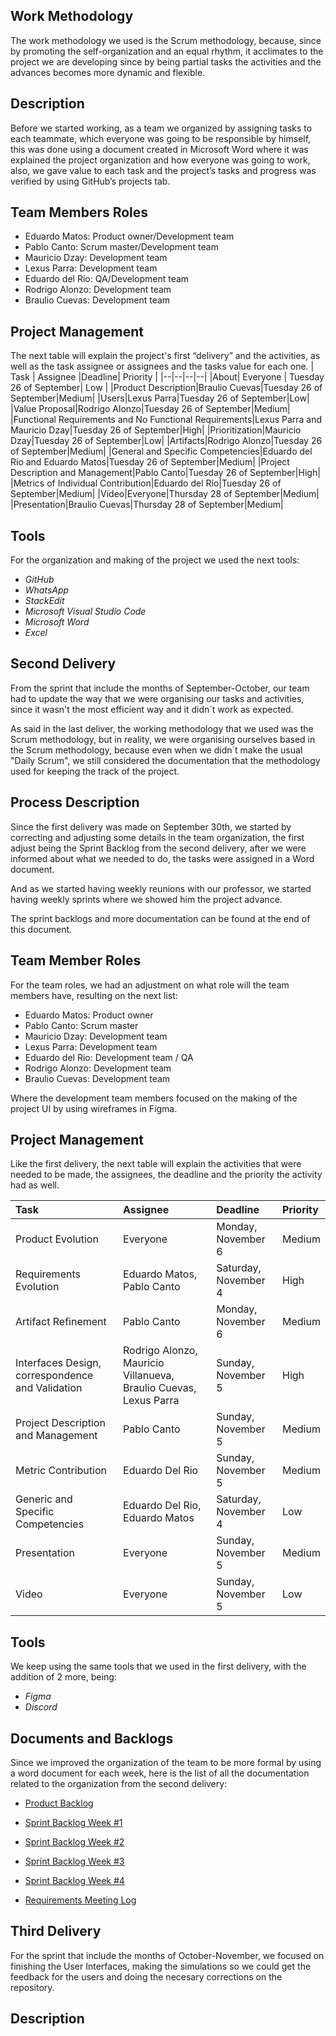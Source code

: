 ## Work Methodology

The work methodology we used is the Scrum methodology, because, since by promoting the self-organization and an equal rhythm, it acclimates to the project we are developing since by being partial tasks the activities and the advances becomes more dynamic and flexible.

## Description

Before we started working, as a team we organized by assigning tasks to each teammate, which everyone was going to be responsible by himself, this was done using a document created in Microsoft Word where it was explained the project organization and how everyone was going to work, also, we gave value to each task and the project’s tasks and progress was verified by using GitHub’s projects tab.

## Team Members Roles

 - Eduardo Matos: Product owner/Development team
 - Pablo Canto: Scrum master/Development team
 - Mauricio Dzay: Development team
 - Lexus Parra: Development team
 - Eduardo del Río: QA/Development team
 - Rodrigo Alonzo: Development team
 - Braulio Cuevas: Development team


## Project Management
The next table will explain the project's first “delivery” and the activities, as well as the task assignee or assignees and the tasks value for each one.
| Task | Assignee |Deadline| Priority |
|--|--|--|--|
|About| Everyone | Tuesday 26 of September| Low |
|Product Description|Braulio Cuevas|Tuesday 26 of September|Medium|
|Users|Lexus Parra|Tuesday 26 of September|Low|
|Value Proposal|Rodrigo Alonzo|Tuesday 26 of September|Medium|
|Functional Requirements and No Functional Requirements|Lexus Parra and Mauricio Dzay|Tuesday 26 of September|High|
|Prioritization|Mauricio Dzay|Tuesday 26 of September|Low|
|Artifacts|Rodrigo Alonzo|Tuesday 26 of September|Medium|
|General and Specific Competencies|Eduardo del Río and Eduardo Matos|Tuesday 26 of September|Medium|
|Project Description and Management|Pablo Canto|Tuesday 26 of September|High|
|Metrics of Individual Contribution|Eduardo del Río|Tuesday 26 of September|Medium|
|Video|Everyone|Thursday 28 of September|Medium|
|Presentation|Braulio Cuevas|Thursday 28 of September|Medium|


## Tools
For the organization and making of the project we used the next tools:
 - *GitHub*
 - *WhatsApp*
 - *StackEdit*
 - *Microsoft Visual Studio Code*
 - *Microsoft Word*
 - *Excel*

 ## Second Delivery
 From the sprint that include the months of September-October, our team had to update the way that we were organising our tasks and activities, since it wasn't the most efficient way and it didn´t work as expected.

 As said in the last deliver, the working methodology that we used was the Scrum methodology, but in reality, we were organising ourselves based in the Scrum methodology, because even when we didn´t make the usual "Daily Scrum", we still considered the documentation that the methodology used for keeping the track of the project.

 ## Process Description
 Since the first delivery was made on September 30th, we started by correcting and adjusting some details in the team organization, the first adjust being the Sprint Backlog from the second delivery, after we were informed about what we needed to do, the tasks were assigned in a Word document.

 And as we started having weekly reunions with our professor, we started having weekly sprints where we showed him the project advance.

 The sprint backlogs and more documentation can be found at the end of this document.

## Team Member Roles
 For the team roles, we had an adjustment on what role will the team members have, resulting on the next list:

 - Eduardo Matos: Product owner
 - Pablo Canto: Scrum master
 - Mauricio Dzay: Development team
 - Lexus Parra: Development team
 - Eduardo del Río: Development team / QA
 - Rodrigo Alonzo: Development team
 - Braulio Cuevas: Development team

Where the development team members focused on the making of the project UI by using wireframes in Figma.

## Project Management
Like the first delivery, the next table will explain the activities that were needed to be made, the assignees, the deadline and the priority the activity had as well.

|Task|Assignee|Deadline|Priority|
| :- | :- | :- | :- |
|Product Evolution|Everyone|Monday, November 6|Medium|
|Requirements Evolution|Eduardo Matos, Pablo Canto|Saturday, November 4|High|
|Artifact Refinement |Pablo Canto|Monday, November 6|Medium|
|Interfaces Design, correspondence and Validation |Rodrigo Alonzo, Mauricio Villanueva, Braulio Cuevas, Lexus Parra|Sunday, November 5|High|
|Project Description and Management|Pablo Canto|Sunday, November 5|Medium|
|Metric Contribution|Eduardo Del Rio|Sunday, November 5|Medium|
|Generic and Specific Competencies|Eduardo Del Rio, Eduardo Matos|Saturday, November 4|Low|
|Presentation |Everyone|Sunday, November 5|Medium|
|Video|Everyone|Sunday, November 5|Low|

## Tools
We keep using the same tools that we used in the first delivery, with the addition of 2 more, being:
 - *Figma*
 - *Discord*

## Documents and Backlogs

Since we improved the organization of the team to be more formal by using a word document for each week, here is the list of all the documentation related to the organization from the second delivery:

 - [Product Backlog](https://alumnosuady-my.sharepoint.com/:w:/g/personal/a20201678_alumnos_uady_mx/EWEwDBzRqb9Igm21H0HRjpABLZf9iXeZelMFbhAQ2iR1FA?e=W7FatE)

 - [Sprint Backlog Week #1](https://alumnosuady-my.sharepoint.com/:w:/g/personal/a20201678_alumnos_uady_mx/EeydQehjC7ZEoMnNwNd5p3ABZYc8VtqiEd6WYrpLzOgctw?e=IjQkMZ)

 - [Sprint Backlog Week #2](https://alumnosuady-my.sharepoint.com/:w:/g/personal/a20201678_alumnos_uady_mx/ETQp8OVQH5xGtYn6TdIZb_oBUSsCjoN-ocWPs1BxLXyDiQ?e=LeUeOS)

 - [Sprint Backlog Week #3](https://alumnosuady-my.sharepoint.com/:w:/g/personal/a20201678_alumnos_uady_mx/EYpKpShIAuxDpDLEZtkZqrkBWRmoVmKB0hfijAJsmFJpCw?e=eDIe4m)

 - [Sprint Backlog Week #4](https://alumnosuady-my.sharepoint.com/:w:/g/personal/a20201678_alumnos_uady_mx/EXtT3MpTxAFHjv4v79FcN7wBiYWOUgixYzMyUB_la1TACA?e=HVdR1g)

 - [Requirements Meeting Log](https://alumnosuady-my.sharepoint.com/:w:/g/personal/a20201678_alumnos_uady_mx/Eb1QI9tDeN1KmUMv-QTzXJkB5PcP3dex-ydqEOx6acBRQQ?e=VKPil0)

## Third Delivery
For the sprint that include the months of October-November, we focused on finishing the User Interfaces, making the simulations so we could get the feedback for the users and doing the necesary corrections on the repository.

## Description
